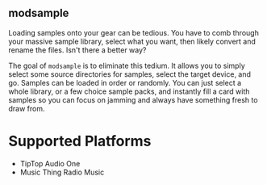modsample
---------

Loading samples onto your gear can be tedious. You have to comb through your
massive sample library, select what you want, then likely convert and rename the
files. Isn't there a better way?

The goal of `modsample` is to eliminate this tedium. It allows you to simply
select some source directories for samples, select the target device, and go.
Samples can be loaded in order or randomly. You can just select a whole library,
or a few choice sample packs, and instantly fill a card with samples so you can
focus on jamming and always have something fresh to draw from.

# Supported Platforms

- TipTop Audio One
- Music Thing Radio Music
